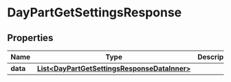 

# DayPartGetSettingsResponse


## Properties

| Name | Type | Description | Notes |
|------------ | ------------- | ------------- | -------------|
|**data** | [**List&lt;DayPartGetSettingsResponseDataInner&gt;**](DayPartGetSettingsResponseDataInner.md) |  |  |



